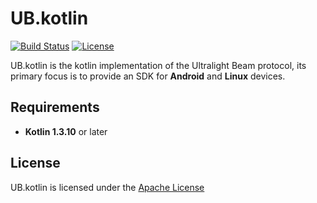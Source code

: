 # UB.kotlin
[![Build Status](https://travis-ci.com/ultralight-beam/UB.kotlin.svg?branch=master)](https://travis-ci.com/ultralight-beam/UB.kotlin)
[![License](https://img.shields.io/github/license/ultralight-beam/UB.kotlin.svg)](LICENSE)


UB.kotlin is the kotlin implementation of the Ultralight Beam protocol, its primary focus is to provide an SDK for **Android** and **Linux** devices.

## Requirements
- **Kotlin 1.3.10** or later

## License

UB.kotlin is licensed under the [Apache License](LICENSE)
